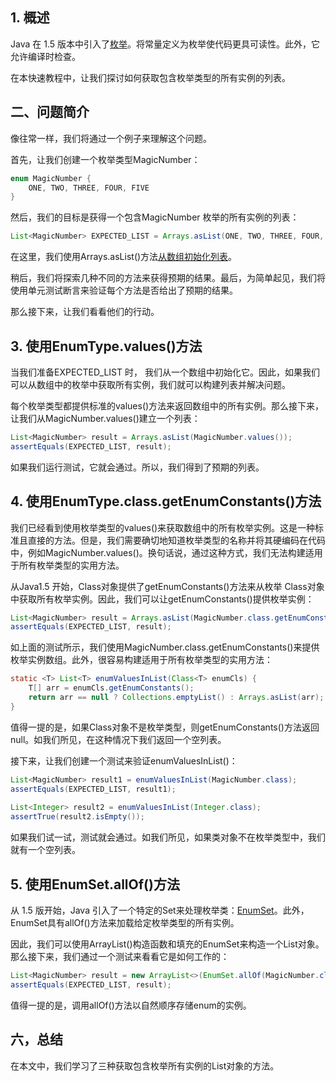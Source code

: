 ## 1. 概述

Java 在 1.5 版本中引入了[枚举](https://www.baeldung.com/a-guide-to-java-enums)。将常量定义为枚举使代码更具可读性。此外，它允许编译时检查。

在本快速教程中，让我们探讨如何获取包含枚举类型的所有实例的列表。

## 二、问题简介

像往常一样，我们将通过一个例子来理解这个问题。

首先，让我们创建一个枚举类型MagicNumber：

```java
enum MagicNumber {
    ONE, TWO, THREE, FOUR, FIVE
}
```

然后，我们的目标是获得一个包含MagicNumber 枚举的所有实例的列表：

```java
List<MagicNumber> EXPECTED_LIST = Arrays.asList(ONE, TWO, THREE, FOUR, FIVE);
```

在这里，我们使用Arrays.asList()方法[从数组初始化列表](https://www.baeldung.com/java-init-list-one-line#create-from-an-array)。

稍后，我们将探索几种不同的方法来获得预期的结果。最后，为简单起见，我们将使用单元测试断言来验证每个方法是否给出了预期的结果。

那么接下来，让我们看看他们的行动。

## 3. 使用EnumType.values()方法

当我们准备EXPECTED_LIST 时， 我们从一个数组中初始化它。因此，如果我们可以从数组中的枚举中获取所有实例，我们就可以构建列表并解决问题。

每个枚举类型都提供标准的values()方法来返回数组中的所有实例。那么接下来，让我们从MagicNumber.values()建立一个列表：

```java
List<MagicNumber> result = Arrays.asList(MagicNumber.values());
assertEquals(EXPECTED_LIST, result);
```

如果我们运行测试，它就会通过。所以，我们得到了预期的列表。

## 4. 使用EnumType.class.getEnumConstants()方法

我们已经看到使用枚举类型的values()来获取数组中的所有枚举实例。这是一种标准且直接的方法。但是，我们需要确切地知道枚举类型的名称并将其硬编码在代码中，例如MagicNumber.values()。换句话说，通过这种方式，我们无法构建适用于所有枚举类型的实用方法。

从Java1.5 开始，Class对象提供了getEnumConstants()方法来从枚举 Class对象中获取所有枚举实例。因此，我们可以让getEnumConstants()提供枚举实例：

```java
List<MagicNumber> result = Arrays.asList(MagicNumber.class.getEnumConstants());
assertEquals(EXPECTED_LIST, result);
```

如上面的测试所示，我们使用MagicNumber.class.getEnumConstants()来提供枚举实例数组。此外，很容易构建适用于所有枚举类型的实用方法：

```java
static <T> List<T> enumValuesInList(Class<T> enumCls) {
    T[] arr = enumCls.getEnumConstants();
    return arr == null ? Collections.emptyList() : Arrays.asList(arr);
}
```

值得一提的是，如果Class对象不是枚举类型，则getEnumConstants()方法返回null。如我们所见，在这种情况下我们返回一个空列表。

接下来，让我们创建一个测试来验证enumValuesInList()：

```java
List<MagicNumber> result1 = enumValuesInList(MagicNumber.class);
assertEquals(EXPECTED_LIST, result1);
                                                                
List<Integer> result2 = enumValuesInList(Integer.class);
assertTrue(result2.isEmpty());
```

如果我们试一试，测试就会通过。如我们所见，如果类对象不在枚举类型中，我们就有一个空列表。

## 5. 使用EnumSet.allOf()方法

从 1.5 版开始，Java 引入了一个特定的Set来处理枚举类：[EnumSet](https://www.baeldung.com/java-enumset)。此外，EnumSet具有allOf()方法来加载给定枚举类型的所有实例。

因此，我们可以使用ArrayList()构造函数和填充的EnumSet来构造一个List对象。那么接下来，我们通过一个测试来看看它是如何工作的：

```java
List<MagicNumber> result = new ArrayList<>(EnumSet.allOf(MagicNumber.class));
assertEquals(EXPECTED_LIST, result);
```

值得一提的是，调用allOf()方法以自然顺序存储enum的实例。

## 六，总结

在本文中，我们学习了三种获取包含枚举所有实例的List对象的方法。